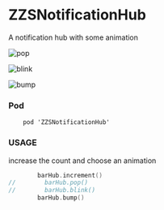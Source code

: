 # ZZSNotificationHub

A notification hub with some animation

![pop](http://7xpjf3.com1.z0.glb.clouddn.com/pop.gif)

![blink](http://7xpjf3.com1.z0.glb.clouddn.com/blink.gif)

![bump](http://7xpjf3.com1.z0.glb.clouddn.com/bump.gif)



### Pod

``` 
    pod 'ZZSNotificationHub'
```

### USAGE

increase the count and choose an animation

``` swift
        barHub.increment()
//        barHub.pop()
//        barHub.blink()
        barHub.bump()
```

